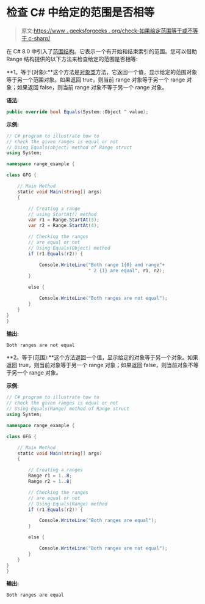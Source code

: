 # 检查 C# 中给定的范围是否相等

> 原文:[https://www . geeksforgeeks . org/check-如果给定范围等于或不等于 c-sharp/](https://www.geeksforgeeks.org/check-if-the-given-ranges-are-equal-or-not-in-c-sharp/)

在 C# 8.0 中引入了[范围结构](https://www.geeksforgeeks.org/range-structure-in-c-sharp-8-0/)。它表示一个有开始和结束索引的范围。您可以借助 Range 结构提供的以下方法来检查给定的范围是否相等:

**1。等于(对象):**这个方法是[对象类](https://www.geeksforgeeks.org/c-sharp-object-class/)方法，它返回一个值，显示给定的范围对象等于另一个范围对象。如果返回 true，则当前 range 对象等于另一个 range 对象；如果返回 false，则当前 range 对象不等于另一个 range 对象。

**语法:**

```cs
public override bool Equals(System::Object ^ value);
```

**示例:**

```cs
// C# program to illustrate how to 
// check the given ranges is equal or not
// Using Equals(object) method of Range struct
using System;

namespace range_example {

class GFG {

    // Main Method
    static void Main(string[] args)
    {

        // Creating a range
        // using StartAt() method
        var r1 = Range.StartAt(3);
        var r2 = Range.StartAt(4);

        // Checking the ranges
        // are equal or not
        // Using Equals(Object) method
        if (r1.Equals(r2)) {

            Console.WriteLine("Both range 1{0} and range"+
                              " 2 {1} are equal", r1, r2);
        }

        else {

            Console.WriteLine("Both ranges are not equal");
        }
    }
}
}
```

**输出:**

```cs
Both ranges are not equal
```

**2。等于(范围):**这个方法返回一个值，显示给定的对象等于另一个对象。如果返回 true，则当前对象等于另一个 range 对象；如果返回 false，则当前对象不等于另一个 range 对象。

**示例:**

```cs
// C# program to illustrate how to 
// check the given ranges is equal or not
// Using Equals(Range) method of Range struct
using System;

namespace range_example {

class GFG {

    // Main Method
    static void Main(string[] args)
    {

        // Creating a ranges
        Range r1 = 1..8;
        Range r2 = 1..8;

        // Checking the ranges
        // are equal or not
        // Using Equals(Range) method
        if (r1.Equals(r2)) {

            Console.WriteLine("Both ranges are equal");
        }

        else {

            Console.WriteLine("Both ranges are not equal");
        }
    }
}
}
```

**输出:**

```cs
Both ranges are equal
```